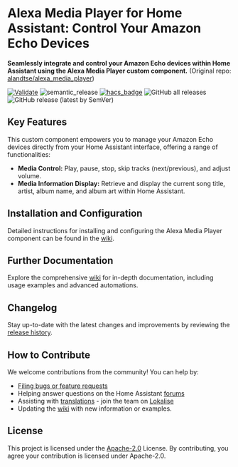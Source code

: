 # Alexa Media Player for Home Assistant: Control Your Amazon Echo Devices

**Seamlessly integrate and control your Amazon Echo devices within Home Assistant using the Alexa Media Player custom component.** (Original repo: [alandtse/alexa_media_player](https://github.com/alandtse/alexa_media_player))

[![Validate](https://github.com/alandtse/alexa_media_player/actions/workflows/validate.yaml/badge.svg)](https://github.com/alandtse/alexa_media_player/actions/workflows/validate.yaml)
![semantic_release](https://github.com/alandtse/alexa_media_player/workflows/semantic_release/badge.svg)
[![hacs_badge](https://img.shields.io/badge/HACS-Default-orange.svg)](https://github.com/hacs/integration)
![GitHub all releases](https://img.shields.io/github/downloads/alandtse/alexa_media_player/total)
![GitHub release (latest by SemVer)](https://img.shields.io/github/downloads/alandtse/alexa_media_player/latest/total)

## Key Features

This custom component empowers you to manage your Amazon Echo devices directly from your Home Assistant interface, offering a range of functionalities:

*   **Media Control:** Play, pause, stop, skip tracks (next/previous), and adjust volume.
*   **Media Information Display:** Retrieve and display the current song title, artist, album name, and album art within Home Assistant.

## Installation and Configuration

Detailed instructions for installing and configuring the Alexa Media Player component can be found in the [wiki](https://github.com/alandtse/alexa_media_player/wiki/Configuration).

## Further Documentation

Explore the comprehensive [wiki](https://github.com/alandtse/alexa_media_player/wiki) for in-depth documentation, including usage examples and advanced automations.

## Changelog

Stay up-to-date with the latest changes and improvements by reviewing the [release history](https://github.com/alandtse/alexa_media_player/releases).

## How to Contribute

We welcome contributions from the community! You can help by:

*   [Filing bugs or feature requests](https://github.com/alandtse/alexa_media_player/issues)
*   Helping answer questions on the Home Assistant [forums](https://community.home-assistant.io/t/echo-devices-alexa-as-media-player-testers-needed/58639)
*   Assisting with [translations](https://lokalise.com/public/465185555eee18dd537ca6.39714580/) - join the team on [Lokalise](https://app.lokalise.com/project/465185555eee18dd537ca6.39714580/)
*   Updating the [wiki](https://github.com/alandtse/alexa_media_player/wiki) with new information or examples.

## License

This project is licensed under the [Apache-2.0](LICENSE) License.  By contributing, you agree your contribution is licensed under Apache-2.0.